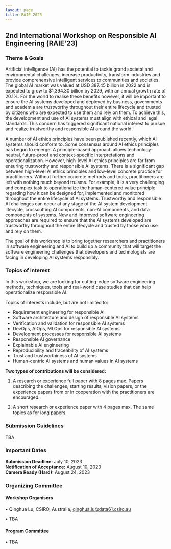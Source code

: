 ```yaml
---
layout: page
title: RAIE 2023
---
```


<!-- <p><img src="/img/pierrebourque.jpg" width="200" /><a href="https://profs.etsmtl.ca/pbourque">Pierre Bourque</a> - ing., Ph.D.</p> -->

## 2nd International Workshop on Responsible AI Engineering (RAIE'23)

<!-- Co-located with [**ICSE 2022**](https://conf.researchr.org/home/icse-2022)
<br>
Virtual
<br>
May 21-29, 2022 -->

### Theme & Goals

Artificial intelligence (AI) has the potential to tackle grand societal and environmental challenges, increase productivity, transform industries and provide comprehensive intelligent services to communities and societies. The global AI market was valued at USD 387.45 billion in 2022 and is expected to grow to $1,394.30 billion by 2029, with an annual growth rate of 20.1%. For the world to realise these benefits however, it will be important to ensure the AI systems developed and deployed by business, governments and academia are trustworthy throughout their entire lifecycle and trusted by citizens who are expected to use them and rely on them. To achieve this, the development and use of AI systems must align with ethical and legal standards. This concern has triggered significant national interest to pursue and realize trustworthy and responsible AI around the world.

A number of AI ethics principles have been published recently, which AI systems should conform to. Some consensus around AI ethics principles has begun to emerge. A principle-based approach allows technology-neutral, future-proof and context-specific interpretations and operationalization. However, high-level AI ethics principles are far from ensuring trustworthy and responsible AI systems. There is a significant gap between high-level AI ethics principles and low-level concrete practice for practitioners. Without further concrete methods and tools, practitioners are left with nothing much beyond truisms. For example, it is a very challenging and complex task to operationalize the human-centered value principle regarding how it can be designed for, implemented and monitored throughout the entire lifecycle of AI systems. Trustworthy and responsible AI challenges can occur at any stage of the AI system development lifecycle, crosscutting AI components, non-AI components, and data components of systems. New and improved software engineering approaches are required to ensure that the AI systems developed are trustworthy throughout the entire lifecycle and trusted by those who use and rely on them.

The goal of this workshop is to bring together researchers and practitioners in software engineering and AI to build up a community that will target the software engineering challenges that developers and technologists are facing in developing AI systems responsibly. 

### Topics of Interest

In this workshop, we are looking for cutting-edge software engineering methods, techniques, tools and real-world case studies that can help operationalize responsible AI.

Topics of interests include, but are not limited to:

- Requirement engineering for responsible AI
- Software architecture and design of responsible AI systems
- Verification and validation for responsible AI systems
- DevOps, AIOps, MLOps for responsible AI systems
- Development processes for responsible AI systems
- Responsible AI governance
- Explainable AI engineering
- Reproducibility and traceability of AI systems
- Trust and trustworthiness of AI systems
- Human-centric AI systems and human values in AI systems


**Two types of contributions will be considered:**

1. A research or experience full paper with 8 pages max. Papers describing the challenges, starting results, vision papers, or the experience papers from or in cooperation with the practitioners are encouraged.

2. A short research or experience paper with 4 pages max. The same topics as for long papers.


### Submission Guidelines
TBA


### Important Dates

**Submission Deadline:** July 10, 2023
<br>
**Notification of Acceptance:** August 10, 2023
<br>
**Camera Ready (Hard):** August 24, 2023

### Organizing Committee

#### Workshop Organisers

• Qinghua Lu, CSIRO, Australia, <qinghua.lu@data61.csiro.au>

• TBA

#### Program Committee

• TBA
